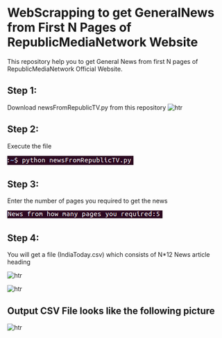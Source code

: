 # WebScrapping to get GeneralNews from First N Pages of RepublicMediaNetwork Website
This repository help you to get General News from first N pages of RepublicMediaNetwork Official Website.
## Step 1:
Download newsFromRepublicTV.py from this repository
![htr](./img/WSRMN1.png)

## Step 2:
Execute the file

![htr](./img/WSRMN2.png)

## Step 3:
Enter the number of pages you required to get the news

![htr](./img/WSRMN3.png)

## Step 4:
You will get a file (IndiaToday.csv) which consists of N*12 News article heading

![htr](./img/WSIT4.png)

![htr](./img/WSIT5.png)

## Output CSV File looks like the following picture

![htr](./img/WSIT6.png)
